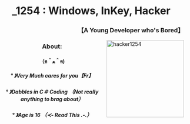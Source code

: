 
<h1 align="center">_1254 : Windows, InKey, Hacker</h1>
<h3 align="right">【A Young Developer who's Bored】</h3>
<p><img align="right" src="https://user-images.githubusercontent.com/69991448/171904379-2e2c76fe-c2f3-4868-bbb7-20c5149b7d94.jpg" height="210" width="210" alt="hacker1254" /></p>
<h3 align="center">About:</h3>
<h4 align="center">（ฅ＾ﻌ＾ฅ)</h4>
<h5 align="center">° 》Very Much cares for you【Fr】</h5>
<h5 align="center">° 》Dabbles in C＃ Coding （Not really anything to brag about）</h5>
<h5 align="center">° 》Age is 16 （≺- Read This ․-․）</h5>
